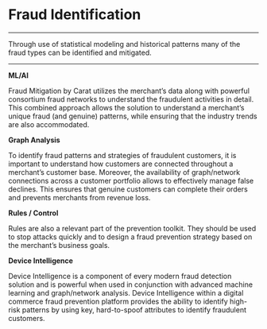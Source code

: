 # Fraud Identification

---

Through use of statistical modeling and historical patterns many of the fraud types can be identified and mitigated.

---

**ML/AI**

Fraud Mitigation by Carat utilizes the merchant’s data along with powerful consortium fraud networks to understand the
fraudulent activities in detail. This combined approach allows the solution to understand a merchant’s unique fraud (and genuine) patterns, while ensuring that the industry trends are also accommodated.

**Graph Analysis**

To identify fraud patterns and strategies of fraudulent customers, it is important to understand how customers are connected throughout a merchant’s customer base. Moreover, the availability of graph/network connections across a customer portfolio allows to effectively manage false declines. This ensures that genuine customers can complete their orders and prevents merchants from revenue loss.

**Rules / Control**

Rules are also a relevant part of the prevention toolkit. They should be used to stop attacks quickly and to design a fraud prevention strategy based on the merchant’s business goals.

**Device Intelligence**

Device Intelligence is a component of every modern fraud detection solution and is powerful when used in conjunction with advanced machine learning and graph/network analysis. Device Intelligence within a digital commerce fraud prevention platform provides the ability to identify high-risk patterns by using key, hard-to-spoof attributes to identify fraudulent customers.


